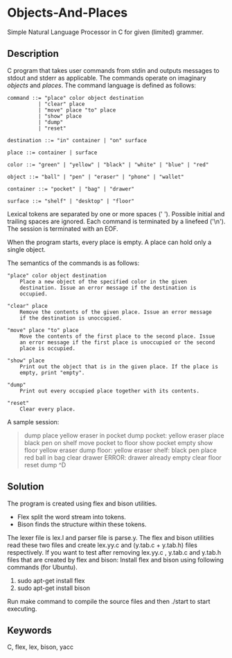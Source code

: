 # Objects-And-Places
Simple Natural Language Processor in C for given (limited) grammer.

## Description
C program that takes user commands from stdin and outputs messages to stdout and stderr as applicable.
The commands operate on imaginary *objects* and *places*. 
The command language is defined as follows:
 
    command ::= "place" color object destination
              | "clear" place
              | "move" place "to" place
              | "show" place
              | "dump"
              | "reset"
 
    destination ::= "in" container | "on" surface
 
    place ::= container | surface
 
    color ::= "green" | "yellow" | "black" | "white" | "blue" | "red"
 
    object ::= "ball" | "pen" | "eraser" | "phone" | "wallet"
 
    container ::= "pocket" | "bag" | "drawer"
 
    surface ::= "shelf" | "desktop" | "floor"
 
Lexical tokens are separated by one or more spaces (' ').
Possible initial and trailing spaces are ignored. 
Each command is terminated by a linefeed ('\n'). The session is terminated with an EOF.
 
When the program starts, every place is empty. A place can hold only a single object.
 
The semantics of the commands is as follows:
 
    "place" color object destination
        Place a new object of the specified color in the given
        destination. Issue an error message if the destination is
        occupied.
 
    "clear" place
        Remove the contents of the given place. Issue an error message
        if the destination is unoccupied.
 
    "move" place "to" place
        Move the contents of the first place to the second place. Issue
        an error message if the first place is unoccupied or the second
        place is occupied.
 
    "show" place
        Print out the object that is in the given place. If the place is
        empty, print "empty".
 
    "dump"
        Print out every occupied place together with its contents.
 
    "reset"
        Clear every place.
 
 
A sample session:
 
   > dump
   > place yellow eraser in pocket
   > dump
   pocket: yellow eraser
   > place black pen on shelf
   > move pocket to floor
   > show pocket
   empty
   > show floor
   yellow eraser
   > dump
   floor: yellow eraser
   shelf: black pen
   > place red ball in bag
   > clear drawer
   ERROR: drawer already empty
   > clear floor
   > reset
   > dump
   > ^D

## Solution
The program is created using flex and bison utilities.
* Flex split the word stream into tokens.
* Bison finds the structure within these tokens.

The lexer file is lex.l and parser file is parse.y. 
The flex and bison utilities read these two files and create lex.yy.c and (y.tab.c + y.tab.h) files respectively.
If you want to test after removing lex.yy.c , y.tab.c and y.tab.h files that are created by flex and bison:
Install flex and bison using following commands (for Ubuntu).

1. sudo apt-get install flex
2. sudo apt-get install bison

Run make command to compile the source files and then ./start to start executing.

## Keywords
C, flex, lex, bison, yacc
